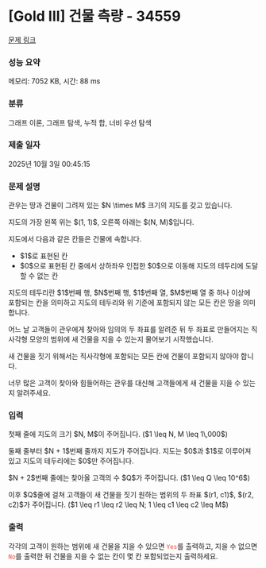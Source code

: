 # [Gold III] 건물 측량 - 34559 

[문제 링크](https://www.acmicpc.net/problem/34559) 

### 성능 요약

메모리: 7052 KB, 시간: 88 ms

### 분류

그래프 이론, 그래프 탐색, 누적 합, 너비 우선 탐색

### 제출 일자

2025년 10월 3일 00:45:15

### 문제 설명

<p>관우는 땅과 건물이 그려져 있는 $N \times M$ 크기의 지도를 갖고 있습니다.</p>

<p>지도의 가장 왼쪽 위는 $(1, 1)$, 오른쪽 아래는 $(N, M)$입니다.</p>

<p>지도에서 다음과 같은 칸들은 건물에 속합니다.</p>

<ul>
<li>$1$로 표현된 칸</li>
<li>$0$으로 표현된 칸 중에서 상하좌우 인접한 $0$으로 이동해 지도의 테두리에 도달할 수 없는 칸</li>
</ul>

<p>지도의 테두리란 $1$번째 행, $N$번째 행, $1$번째 열, $M$번째 열 중 하나 이상에 포함되는 칸을 의미하고 지도의 테두리와 위 기준에 포함되지 않는 모든 칸은 땅을 의미합니다.</p>

<p>어느 날 고객들이 관우에게 찾아와 임의의 두 좌표를 알려준 뒤 두 좌표로 만들어지는 직사각형 모양의 범위에 새 건물을 지을 수 있는지 물어보기 시작했습니다.</p>

<p>새 건물을 짓기 위해서는 직사각형에 포함되는 모든 칸에 건물이 포함되지 않아야 합니다.</p>

<p>너무 많은 고객이 찾아와 힘들어하는 관우를 대신해 고객들에게 새 건물을 지을 수 있는지 알려주세요.</p>

### 입력 

 <p>첫째 줄에 지도의 크기 $N, M$이 주어집니다. ($1 \leq N, M \leq 1\,000$)</p>

<p>둘째 줄부터 $N + 1$번째 줄까지 지도가 주어집니다. 지도는 $0$과 $1$로 이루어져 있고 지도의 테두리에는 $0$만 주어집니다.</p>

<p>$N + 2$번째 줄에는 찾아올 고객의 수 $Q$가 주어집니다. ($1 \leq Q \leq 10^6$)</p>

<p>이후 $Q$줄에 걸쳐 고객들이 새 건물을 짓기 원하는 범위의 두 좌표 $(r1, c1)$, $(r2, c2)$가 주어집니다. ($1 \leq r1 \leq r2 \leq N; 1 \leq c1 \leq c2 \leq M$)</p>

### 출력 

 <p>각각의 고객이 원하는 범위에 새 건물을 지을 수 있으면 <code><span style="color:#e74c3c;">Yes</span></code>를 출력하고, 지을 수 없으면 <code><span style="color:#e74c3c;">No</span></code>를 출력한 뒤 건물을 지을 수 없는 칸이 몇 칸 포함되었는지 출력하세요.</p>

